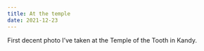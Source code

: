```yaml
---
title: At the temple
date: 2021-12-23
---
```


First decent photo I’ve taken at the Temple of the Tooth in Kandy.